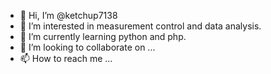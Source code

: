 - 👋 Hi, I’m @ketchup7138
- 👀 I’m interested in measurement control and data analysis.
- 🌱 I’m currently learning python and php.
- 💞️ I’m looking to collaborate on ...
- 📫 How to reach me ...

<!---
ketchup7138/ketchup7138 is a ✨ special ✨ repository because its `README.md` (this file) appears on your GitHub profile.
You can click the Preview link to take a look at your changes.
--->
